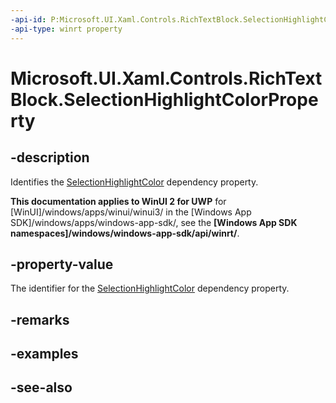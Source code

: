 ```yaml
---
-api-id: P:Microsoft.UI.Xaml.Controls.RichTextBlock.SelectionHighlightColorProperty
-api-type: winrt property
---
```


<!-- Property syntax
public Windows.UI.Xaml.DependencyProperty SelectionHighlightColorProperty { get; }
-->

# Microsoft.UI.Xaml.Controls.RichTextBlock.SelectionHighlightColorProperty

## -description
Identifies the [SelectionHighlightColor](richtextblock_selectionhighlightcolor.md) dependency property.

**This documentation applies to WinUI 2 for UWP** for [WinUI]/windows/apps/winui/winui3/ in the [Windows App SDK]/windows/apps/windows-app-sdk/, see the **[Windows App SDK namespaces]/windows/windows-app-sdk/api/winrt/**.

## -property-value
The identifier for the [SelectionHighlightColor](richtextblock_selectionhighlightcolor.md) dependency property.

## -remarks

## -examples

## -see-also
